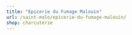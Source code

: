 ```yaml
---
title: "Epicerie du Fumage Malouin"
url: /saint-malo/epicerie-du-fumage-malouin/
shop: charcuterie
---
```

